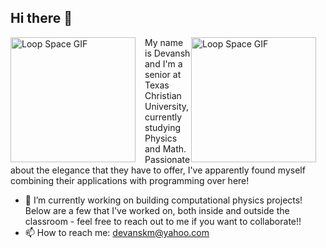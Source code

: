 ## Hi there 👋


<div style="float: left; margin-right: 15px;">
  <img src="https://github.com/user-attachments/assets/849f8380-fc05-4445-8596-a6b22b51729b" width="200" alt="Loop Space GIF">
</div>

<div style="float: right; margin-right: 15px;">
  <img src="https://github.com/user-attachments/assets/2d203940-d0b6-4cfd-8003-d8f93df895ab" width="200" alt="Loop Space GIF">
</div>



My name is Devansh and I'm a senior at Texas Christian University, currently studying Physics and Math. Passionate about the elegance that they have to offer, I've apparently found myself combining their applications with programming over here!
- 🔭 I’m currently working on building computational physics projects! Below are a few that I've worked on, both inside and outside the classroom - feel free to reach out to me if you want to collaborate!!
- 📫 How to reach me: devanskm@yahoo.com
<!--
**devtcu/devtcu** is a ✨ _special_ ✨ repository because its `README.md` (this file) appears on your GitHub profile.

Here are some ideas to get you started:

- 🔭 I’m currently working on building computational physics projects
- 🌱 I’m currently learning ...
- 👯 I’m looking to collaborate on ...
- 🤔 I’m looking for help with ...
- 💬 Ask me about ...
- 📫 How to reach me: devanskm@yahoo.com
- 😄 Pronouns: ...
- ⚡ Fun fact: ...
-->

